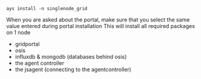 ```shell
ays install -n singlenode_grid
```

When you are asked about the portal, make sure that you select the same
value entered during portal
installation This will install
all required packages on 1 node

-   gridportal
-   osis
-   influxdb & mongodb (databases behind osis)
-   the agent controller
-   the jsagent (connecting to the agentcontroller)
